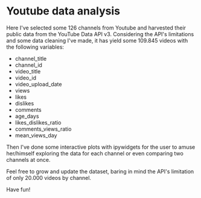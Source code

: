 
# Youtube data analysis 

Here I've selected some 126 channels from Youtube and harvested their public data from the YouTube Data API v3.
Considering the API's limitations and some data cleaning I've made, it has yield some 109.845 videos with the following variables:
- channel_title
- channel_id
- video_title
- video_id
- video_upload_date
- views
- likes
- dislikes
- comments
- age_days
- likes_dislikes_ratio
- comments_views_ratio
- mean_views_day

Then I've done some interactive plots with ipywidgets for the user to amuse her/himself exploring the data for each channel or even comparing two channels at once.

Feel free to grow and update the dataset, baring in mind the API's limitation of only 20.000 videos by channel.

Have fun!




